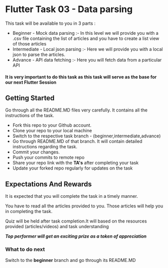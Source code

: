 # Flutter Task 03 - Data parsing 
This task will be available to you in 3 parts :
* Beginner - Mock data parsing :- In this level we will provide you with a .csv file containing the list of articles and you have to create a list view of those articles
* Intermediate - Local json parsing :- Here we will provide you with a local json to parse the articles.
* Advance - API data fetching :- Here you will fetch data from a particular API
#### It is very important to do this task as this task will serve as the base for our next Flutter Session
## Getting Started
Go through all the README.MD files very carefully. It contains all the instructions of the task.

* Fork this repo to your Github account. 
* Clone your repo to your local machine 
* Switch to the respective task branch - (beginner,intermediate,advance)
* Go through README.MD of that branch. It will contain detailed instructions regarding the task.
* Commit your changes.
* Push your commits to remote repo
* Share your repo link with the **TA's** after completing your task
* Update your forked repo regularly for updates on the task 
## Expectations And Rewards
It is expected that you will complete the task in a timely manner.

You have to read all the articles provided to you. Those articles will help you in completing the task. 

Quiz will be held after task completion.It will based on the resources provided (articles/videos) and task understanding

**_Top performer will get an exciting prize as a token of appreciation_**

### What to do next
Switch to the **beginner** branch and go through its README.MD
